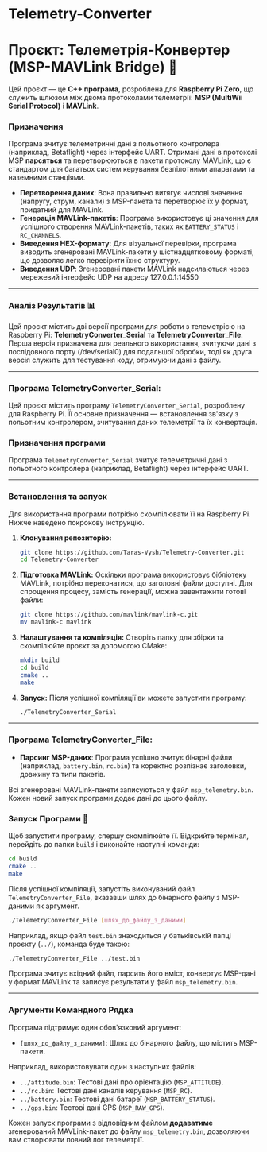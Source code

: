 # Telemetry-Converter
# Проєкт: Телеметрія-Конвертер (MSP-MAVLink Bridge) 🚁

Цей проєкт — це **C++ програма**, розроблена для **Raspberry Pi Zero**, що служить шлюзом між двома протоколами телеметрії: **MSP (MultiWii Serial Protocol)** і **MAVLink**.

### Призначення

Програма зчитує телеметричні дані з польотного контролера (наприклад, Betaflight) через інтерфейс UART. Отримані дані в протоколі MSP **парсяться** та перетворюються в пакети протоколу MAVLink, що є стандартом для багатьох систем керування безпілотними апаратами та наземними станціями.
  * **Перетворення даних**: Вона правильно витягує числові значення (напругу, струм, канали) з MSP-пакета та перетворює їх у формат, придатний для MAVLink.
  * **Генерація MAVLink-пакетів**: Програма використовує ці значення для успішного створення MAVLink-пакетів, таких як `BATTERY_STATUS` і `RC_CHANNELS`.
  * **Виведення HEX-формату**: Для візуальної перевірки, програма виводить згенеровані MAVLink-пакети у шістнадцятковому форматі, що дозволяє легко перевірити їхню структуру.
  * **Виведення UDP**: Згенеровані пакети MAVLink надсилаються через мережевий інтерфейс UDP на адресу 127.0.0.1:14550

-----


### Аналіз Результатів 📊

Цей проєкт містить дві версії програми для роботи з телеметрією на Raspberry Pi: **TelemetryConverter_Serial** та **TelemetryConverter_File**. 
Перша версія призначена для реального використання, зчитуючи дані з послідовного порту (/dev/serial0) для подальшої обробки, тоді як друга версія служить для тестування коду, отримуючи дані з файлу.


-----



###  Програма TelemetryConverter_Serial:
Цей проєкт містить програму `TelemetryConverter_Serial`, розроблену для Raspberry Pi. Її основне призначення — встановлення зв'язку з польотним контролером, зчитування даних телеметрії та їх конвертація.


### **Призначення програми**

Програма `TelemetryConverter_Serial` зчитує телеметричні дані з польотного контролера (наприклад, Betaflight) через інтерфейс UART. 

-----

### **Встановлення та запуск**

Для використання програми потрібно скомпілювати її на Raspberry Pi. Нижче наведено покрокову інструкцію.

1.  **Клонування репозиторію:**

    ```bash
    git clone https://github.com/Taras-Vysh/Telemetry-Converter.git
    cd Telemetry-Converter
    ```

2.  **Підготовка MAVLink:**
    Оскільки програма використовує бібліотеку MAVLink, потрібно переконатися, що заголовні файли доступні. Для спрощення процесу, замість генерації, можна завантажити готові файли:

    ```bash
    git clone https://github.com/mavlink/mavlink-c.git
    mv mavlink-c mavlink
    ```

3.  **Налаштування та компіляція:**
    Створіть папку для збірки та скомпілюйте проєкт за допомогою CMake:

    ```bash
    mkdir build
    cd build
    cmake ..
    make
    ```

4.  **Запуск:**
    Після успішної компіляції ви можете запустити програму:

    ```bash
    ./TelemetryConverter_Serial
    ```




-----


###  Програма TelemetryConverter_File:
  * **Парсинг MSP-даних**: Програма успішно зчитує бінарні файли (наприклад, `battery.bin`, `rc.bin`) та коректно розпізнає заголовки, довжину та типи пакетів.

Всі згенеровані MAVLink-пакети записуються у файл `msp_telemetry.bin`. Кожен новий запуск програми додає дані до цього файлу.


### Запуск Програми 🚀

Щоб запустити програму, спершу скомпілюйте її. Відкрийте термінал, перейдіть до папки `build` і виконайте наступні команди:

```bash
cd build
cmake ..
make
```

Після успішної компіляції, запустіть виконуваний файл `TelemetryConverter_File`, вказавши шлях до бінарного файлу з MSP-даними як аргумент.

```bash
./TelemetryConverter_File [шлях_до_файлу_з_даними]
```

Наприклад, якщо файл `test.bin` знаходиться у батьківській папці проєкту (`../`), команда буде такою:

```bash
./TelemetryConverter_File ../test.bin
```

Програма зчитує вхідний файл, парсить його вміст, конвертує MSP-дані у формат MAVLink та записує результати у файл `msp_telemetry.bin`.

-----

### Аргументи Командного Рядка

Програма підтримує один обов'язковий аргумент:

  * `[шлях_до_файлу_з_даними]`: Шлях до бінарного файлу, що містить MSP-пакети.

Наприклад, використовувати один з наступних файлів:

  * `../attitude.bin`: Тестові дані про орієнтацію (`MSP_ATTITUDE`).
  * `../rc.bin`: Тестові дані каналів керування (`MSP_RC`).
  * `../battery.bin`: Тестові дані батареї (`MSP_BATTERY_STATUS`).
  * `../gps.bin`: Тестові дані GPS (`MSP_RAW_GPS`).

Кожен запуск програми з відповідним файлом **додаватиме** згенерований MAVLink-пакет до файлу `msp_telemetry.bin`, дозволяючи вам створювати повний лог телеметрії.